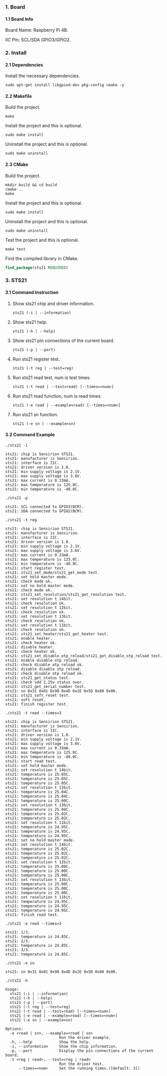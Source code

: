### 1. Board

#### 1.1 Board Info

Board Name: Raspberry Pi 4B.

IIC Pin: SCL/SDA GPIO3/GPIO2.

### 2. Install

#### 2.1 Dependencies

Install the necessary dependencies.

```shell
sudo apt-get install libgpiod-dev pkg-config cmake -y
```

#### 2.2 Makefile

Build the project.

```shell
make
```

Install the project and this is optional.

```shell
sudo make install
```

Uninstall the project and this is optional.

```shell
sudo make uninstall
```

#### 2.3 CMake

Build the project.

```shell
mkdir build && cd build 
cmake .. 
make
```

Install the project and this is optional.

```shell
sudo make install
```

Uninstall the project and this is optional.

```shell
sudo make uninstall
```

Test the project and this is optional.

```shell
make test
```

Find the compiled library in CMake. 

```cmake
find_package(sts21 REQUIRED)
```

### 3. STS21

#### 3.1 Command Instruction

1. Show sts21 chip and driver information.

   ```shell
   sts21 (-i | --information)
   ```

2. Show sts21 help.

   ```shell
   sts21 (-h | --help)
   ```

3. Show sts21 pin connections of the current board.

   ```shell
   sts21 (-p | --port)
   ```

4. Run sts21 register test.

   ```shell
   sts21 (-t reg | --test=reg)
   ```

5. Run sts21 read test, num is test times.

   ```shell
   sts21 (-t read | --test=read) [--times=<num>]
   ```

6. Run sts21 read function, num is read times.

   ```shell
   sts21 (-e read | --example=read) [--times=<num>]
   ```

7. Run sts21 sn function.

   ```shell
   sts21 (-e sn | --example=sn)
   ```

#### 3.2 Command Example

```shell
./sts21 -i

sts21: chip is Sensirion STS21.
sts21: manufacturer is Sensirion.
sts21: interface is IIC.
sts21: driver version is 1.0.
sts21: min supply voltage is 2.1V.
sts21: max supply voltage is 3.6V.
sts21: max current is 0.33mA.
sts21: max temperature is 125.0C.
sts21: min temperature is -40.0C.
```

```shell
./sts21 -p

sts21: SCL connected to GPIO3(BCM).
sts21: SDA connected to GPIO2(BCM).
```

```shell
./sts21 -t reg

sts21: chip is Sensirion STS21.
sts21: manufacturer is Sensirion.
sts21: interface is IIC.
sts21: driver version is 1.0.
sts21: min supply voltage is 2.1V.
sts21: max supply voltage is 3.6V.
sts21: max current is 0.33mA.
sts21: max temperature is 125.0C.
sts21: min temperature is -40.0C.
sts21: start register test.
sts21: sts21_set_mode/sts21_get_mode test.
sts21: set hold master mode.
sts21: check mode ok.
sts21: set no hold master mode.
sts21: check mode ok.
sts21: sts21_set_resolution/sts21_get_resolution test.
sts21: set resolution t 14bit.
sts21: check resolution ok.
sts21: set resolution t 12bit.
sts21: check resolution ok.
sts21: set resolution t 13bit.
sts21: check resolution ok.
sts21: set resolution t 11bit.
sts21: check resolution ok.
sts21: sts21_set_heater/sts21_get_heater test.
sts21: enable heater.
sts21: check heater ok.
sts21: disable heater.
sts21: check heater ok.
sts21: sts21_set_disable_otp_reload/sts21_get_disable_otp_reload test.
sts21: enable disable otp reload.
sts21: check disable otp reload ok.
sts21: disable disable otp reload.
sts21: check disable otp reload ok.
sts21: sts21_get_status test.
sts21: check vdd 2.25v status over.
sts21: sts21_get_serial_number test.
sts21: sn 0x31 0x01 0x98 0x4D 0x2E 0x5D 0x80 0x00.
sts21: sts21_soft_reset test.
sts21: soft reset.
sts21: finish register test.
```

```shell
./sts21 -t read --times=3

sts21: chip is Sensirion STS21.
sts21: manufacturer is Sensirion.
sts21: interface is IIC.
sts21: driver version is 1.0.
sts21: min supply voltage is 2.1V.
sts21: max supply voltage is 3.6V.
sts21: max current is 0.33mA.
sts21: max temperature is 125.0C.
sts21: min temperature is -40.0C.
sts21: start read test.
sts21: set hold master mode.
sts21: set resolution t 14bit.
sts21: temperature is 25.05C.
sts21: temperature is 25.05C.
sts21: temperature is 25.05C.
sts21: set resolution t 12bit.
sts21: temperature is 25.04C.
sts21: temperature is 25.04C.
sts21: temperature is 25.00C.
sts21: set resolution t 13bit.
sts21: temperature is 25.04C.
sts21: temperature is 25.02C.
sts21: temperature is 25.02C.
sts21: set resolution t 11bit.
sts21: temperature is 24.95C.
sts21: temperature is 24.95C.
sts21: temperature is 24.95C.
sts21: set no hold master mode.
sts21: set resolution t 14bit.
sts21: temperature is 25.02C.
sts21: temperature is 25.02C.
sts21: temperature is 25.02C.
sts21: set resolution t 12bit.
sts21: temperature is 25.00C.
sts21: temperature is 25.00C.
sts21: temperature is 25.00C.
sts21: set resolution t 13bit.
sts21: temperature is 25.00C.
sts21: temperature is 25.00C.
sts21: temperature is 25.00C.
sts21: set resolution t 11bit.
sts21: temperature is 24.95C.
sts21: temperature is 24.95C.
sts21: temperature is 24.95C.
sts21: finish read test.
```

```shell
./sts21 -e read --times=3

sts21: 1/3.
sts21: temperature is 24.85C.
sts21: 2/3.
sts21: temperature is 24.85C.
sts21: 3/3.
sts21: temperature is 24.85C.
```

```shell
./sts21 -e sn

sts21: sn 0x31 0x01 0x98 0x4D 0x2E 0x5D 0x80 0x00.
```

```shell
./sts21 -h

Usage:
  sts21 (-i | --information)
  sts21 (-h | --help)
  sts21 (-p | --port)
  sts21 (-t reg | --test=reg)
  sts21 (-t read | --test=read) [--times=<num>]
  sts21 (-e read | --example=read) [--times=<num>]
  sts21 (-e sn | --example=sn)

Options:
  -e <read | sn>, --example=<read | sn>
                        Run the driver example.
  -h, --help            Show the help.
  -i, --information     Show the chip information.
  -p, --port            Display the pin connections of the current board.
  -t <reg | read>, --test=<reg | read>
                        Run the driver test.
      --times=<num>     Set the running times.([default: 3])
```
